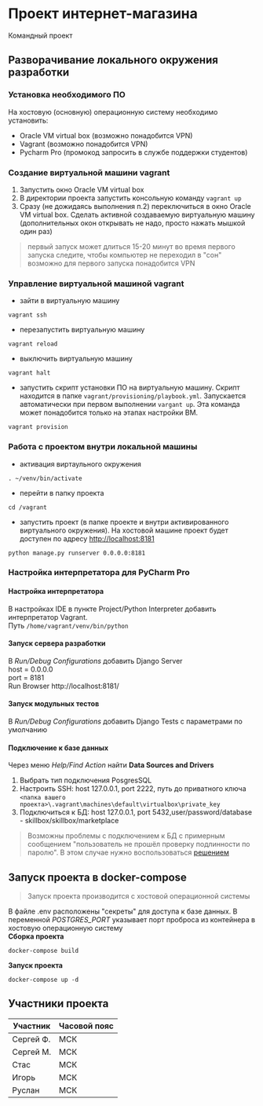 # Проект интернет-магазина
Командный проект
## Разворачивание локального окружения разработки
### Установка необходимого ПО
На хостовую (основную) операционную систему необходимо установить:
- Oracle VM virtual box (возможно понадобится VPN)
- Vagrant (возможно понадобится VPN)
- Pycharm Pro (промокод запросить в службе поддержки студентов)
### Создание виртуальной машини vagrant
1. Запустить окно Oracle VM virtual box
2. В директории проекта запустить консольную команду ```vagrant up```
3. Сразу (не дожидаясь выполнения п.2) переключиться в окно Oracle VM virtual box. Сделать активной создаваемую виртуальную машину (дополнительных окон открывать не надо, просто нажать мышкой один раз)
> первый запуск может длиться 15-20 минут
> во время первого запуска следите, чтобы компьютер не переходил в "сон"
> возможно для первого запуска понадобится VPN
### Управление виртуальной машиной vagrant
* зайти в виртуальную машину
```commandline
vagrant ssh
```
* перезапустить виртуальную машину
```commandline
vagrant reload
```
* выключить виртуальную машину
```commandline
vagrant halt
```
* запустить скрипт установки ПО на виртуальную машину. Скрипт находится в папке `vagrant/provisioning/playbook.yml`. Запускается автоматически при первом выполнении `vargant up`. Эта команда может понадобится только на этапах настройки ВМ.
```commandline
vagrant provision
```
### Работа с проектом внутри локальной машины
* активация виртаульного окружения
```commandline
. ~/venv/bin/activate
```
* перейти в папку проекта
```commandline
cd /vagrant
```
* запустить проект (в папке проекте и внутри активированного виртуального окружения). На хостовой машине проект будет доступен по адресу [http://localhost:8181](http://localhost:8181)
```commandline
python manage.py runserver 0.0.0.0:8181
```
### Настройка интерпретатора для PyCharm Pro
#### Настройка интерпретатора  
В настройках IDE в пункте Project/Python Interpreter добавить интерпретатор Vagrant.  
Путь `/home/vagrant/venv/bin/python` 
#### Запуск сервера разработки  
В *Run/Debug Configurations* добавить Django Server  
host = 0.0.0.0  
port = 8181  
Run Browser http://localhost:8181/  
#### Запуск модульных тестов  
В *Run/Debug Configurations* добавить Django Tests с параметрами по умолчанию
#### Подключение к базе данных  
Через меню *Help/Find Action* найти **Data Sources and Drivers**  
1. Выбрать тип подключения PosgresSQL
2. Настроить SSH: host 127.0.0.1, port 2222, путь до приватного ключа `<папка вашего проекта>\.vagrant\machines\default\virtualbox\private_key`
3. Подключиться к БД: host 127.0.0.1, port 5432,user/password/database - skillbox/skillbox/marketplace
> Возможны проблемы с подключением к БД с примерным сообщением "пользователь не прошёл проверку подлинности по паролю". В этом случае нужно воспользоваться [решением](https://translated.turbopages.org/proxy_u/en-ru.ru.2e0a6176-638b626b-35745e68-74722d776562/https/stackoverflow.com/questions/55038942/fatal-password-authentication-failed-for-user-postgres-postgresql-11-with-pg)
## Запуск проекта в docker-compose
> Запуск проекта производится с хостовой операционной системы  

В файле .env расположены "секреты" для доступа к базе данных. В переменной *POSTGRES_PORT* указывает порт проброса из контейнера в хостовую операционную систему  
**Сборка проекта**
```commandline
docker-compose build
```
**Запуск проекта**
```commandline
docker-compose up -d
```
## Участники проекта
Участник | Часовой пояс
---- | -----
Сергей Ф. | МСК
Сергей М. | МСК 
Стас | МСК
Игорь | МСК
Руслан | МСК 
